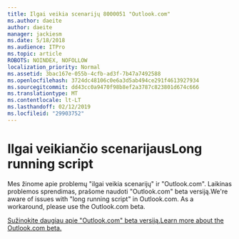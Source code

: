 ```yaml
---
title: Ilgai veikia scenarijų 8000051 "Outlook.com"
ms.author: daeite
author: daeite
manager: jackiesm
ms.date: 5/18/2018
ms.audience: ITPro
ms.topic: article
ROBOTS: NOINDEX, NOFOLLOW
localization_priority: Normal
ms.assetid: 3bac167e-055b-4cfb-ad3f-7b47a7492588
ms.openlocfilehash: 3724dc48106c0e6a3d5ab494ce291f4613927934
ms.sourcegitcommit: dd43cc0a9470f98b8ef2a3787c823801d674c666
ms.translationtype: MT
ms.contentlocale: lt-LT
ms.lasthandoff: 02/12/2019
ms.locfileid: "29903752"
---
```

# <a name="long-running-script"></a><span data-ttu-id="a9991-102">Ilgai veikiančio scenarijaus</span><span class="sxs-lookup"><span data-stu-id="a9991-102">Long running script</span></span>

<span data-ttu-id="a9991-p101">Mes žinome apie problemų "ilgai veikia scenarijų" ir "Outlook.com". Laikinas problemos sprendimas, prašome naudoti "Outlook.com" beta versiją.</span><span class="sxs-lookup"><span data-stu-id="a9991-p101">We're aware of issues with "long running script" in Outlook.com. As a workaround, please use the Outlook.com beta.</span></span>
  
[<span data-ttu-id="a9991-105">Sužinokite daugiau apie "Outlook.com" beta versiją.</span><span class="sxs-lookup"><span data-stu-id="a9991-105">Learn more about the Outlook.com beta.</span></span>](https://go.microsoft.com/fwlink/p/?linkid=874356)
  

